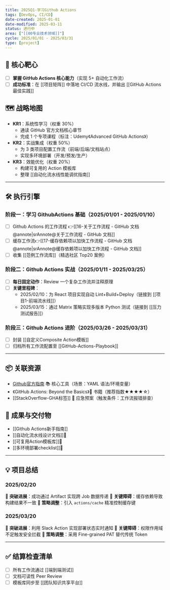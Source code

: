 ```yaml
---
title: 2025Q1-学习Github Actions
tags: [DevOps, CI/CD]
date-created: 2025-01-01
date-modified: 2025-03-11
status: 进行中
area: ["[[00专业技术领域]]"]
cycle: 2025/01/01 - 2025/03/31
type: [project]
---
```


## 🎯 核心靶心

- [ ] **掌握 GitHub Actions 核心能力**（实现 5+ 自动化工作流）
- [ ] **成功标准**：在 [[项目矩阵]] 中落地 CI/CD 流水线，并输出 [[GitHub Actions最佳实践]]

## 🗺️ 战略地图

- **KR1**：系统性学习（权重 30%）
	- 通读 GitHub 官方文档核心章节
	- 完成 1 个专项课程（标注：Udemy《Advanced GitHub Actions》）
- **KR2**：实战集成（权重 50%）
	- 为 3 类项目配置工作流（前端/后端/文档站点）
	- 实现多环境部署（开发/预发/生产）
- **KR3**：效能优化（权重 20%）
	- 构建可复用的 Action 模板库
	- 整理 [[自动化流水线性能调优指南]]

---

## 🛠️ 执行引擎

### 阶段一：学习 GithubActions 基础（2025/01/01 - 2025/01/10）

- [ ] Github Actions 的工作流程 👉[[16-关于工作流程 - GitHub 文档@annote|srAnnote@关于工作流程 - GitHub 文档]]
- [ ] 缓存工作流👉[[17-缓存依赖项以加快工作流程 - GitHub 文档@annote|srAnnote@缓存依赖项以加快工作流程 - GitHub 文档]]
- [ ] 收集 [[范例工作流库]]（精选社区 Top20 案例）

### 阶段二：Github Actions 实战（2025/01/11 - 2025/03/25）

- [ ] **每日固定动作**：Review 一个复杂工作流并注释原理
- [ ] **关键里程碑**：
	- 2025/02/10：为 React 项目实现自动 Lint+Build+Deploy（链接到 [[项目1-前端流水线]]）
	- 2025/03/15：通过 Matrix 策略实现多版本 Python 测试（链接到 [[压力测试报告]]）

### 阶段三：Github Actions 进阶（2025/03/26 - 2025/03/31）

- [ ] 封装 [[自定义Composite Action模板]]
- [ ] 归档所有工作流配置至 [[GitHub-Actions-Playbook]]

---

## 📦 关联资源

- [Github官方指南](https://docs.github.com/en/actions) 📚 核心工具（场景：YAML 语法/环境变量）
- 《GitHub Actions: Beyond the Basics》📘 书籍（推荐指数★★★★☆）
- [[StackOverflow-GHA标签]] 💬 应急预案（触发条件：工作流报错排查）

## 🧩 成果与交付物

- [[Github Actions新手指南]]
- [[自动化流水线设计文档]]💎
- [[可复用Action模板库]]💎
- [[多环境部署checklist]]💎

---

## 💡 项目总结

### 2025/02/20

🚩 **突破进展**：成功通过 Artifact 实现跨 Job 数据传递
👺 **关键障碍**：缓存依赖导致构建结果不一致
🔄 **策略调整**：引入 `actions/cache` 精准控制缓存键

### 2025/03/20

🚩 **突破进展**：利用 Slack Action 实现部署状态实时通知
👺 **关键障碍**：权限作用域不足触发安全拦截
🔄 **策略调整**：采用 Fine-grained PAT 替代传统 Token

---

## ✅ 结算检查清单

- [ ] 所有工作流通过 [[端到端测试]]
- [ ] 文档可读性 Peer Review
- [ ] 模板库同步至 [[团队知识共享平台]]
